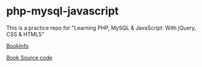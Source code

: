 # php-mysql-javascript

This is a practice repo for "Learning PHP, MySQL &amp; JavaScript: With jQuery, CSS &amp; HTML5"

[BookInfo](https://www.amazon.com/Learning-PHP-MySQL-JavaScript-Javascript/dp/1491918667)

[Book Source code](https://github.com/RobinNixon/lpmj6)
